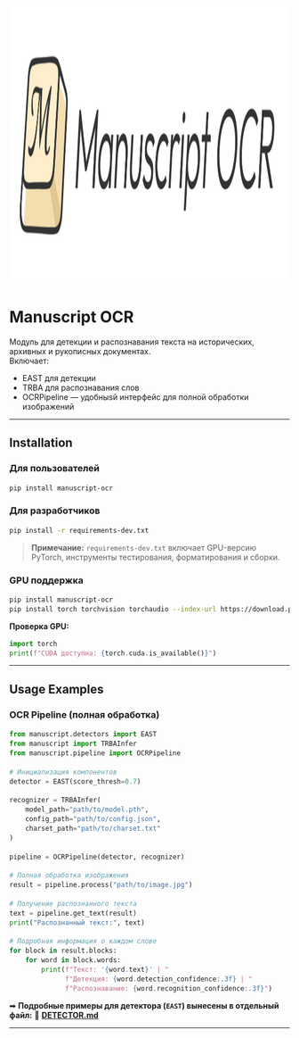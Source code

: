 
<img width="2028" height="496" alt="Frame 8" src="docs\logo.png" />

# Manuscript OCR

Модуль для детекции и распознавания текста на исторических, архивных и рукописных документах.  
Включает:
- EAST для детекции
- TRBA для распознавания слов
- OCRPipeline — удобныsй интерфейс для полной обработки изображений

---

## Installation

### Для пользователей
```bash
pip install manuscript-ocr
````

### Для разработчиков

```bash
pip install -r requirements-dev.txt
```

> **Примечание:** `requirements-dev.txt` включает GPU-версию PyTorch, инструменты тестирования, форматирования и сборки.

### GPU поддержка

```bash
pip install manuscript-ocr
pip install torch torchvision torchaudio --index-url https://download.pytorch.org/whl/cu118 --force-reinstall
```

**Проверка GPU:**

```python
import torch
print(f"CUDA доступна: {torch.cuda.is_available()}")
```

---

## Usage Examples

### OCR Pipeline (полная обработка)

```python
from manuscript.detectors import EAST
from manuscript import TRBAInfer  
from manuscript.pipeline import OCRPipeline

# Инициализация компонентов
detector = EAST(score_thresh=0.7)

recognizer = TRBAInfer(
    model_path="path/to/model.pth",
    config_path="path/to/config.json",
    charset_path="path/to/charset.txt"
)

pipeline = OCRPipeline(detector, recognizer)

# Полная обработка изображения
result = pipeline.process("path/to/image.jpg")

# Получение распознанного текста
text = pipeline.get_text(result)
print("Распознанный текст:", text)

# Подробная информация о каждом слове
for block in result.blocks:
    for word in block.words:
        print(f"Текст: '{word.text}' | "
              f"Детекция: {word.detection_confidence:.3f} | "
              f"Распознавание: {word.recognition_confidence:.3f}")
```

➡ **Подробные примеры для детектора (`EAST`) вынесены в отдельный файл:**
📄 **[DETECTOR.md](./DETECTOR.md)**

---
